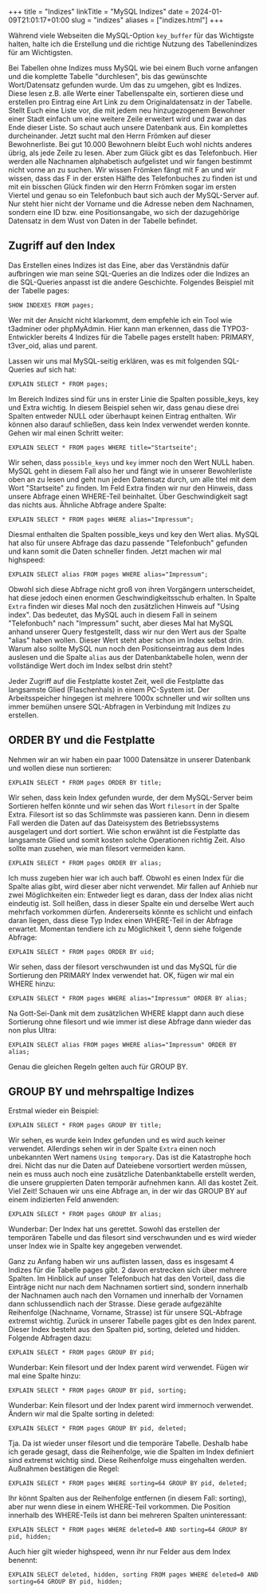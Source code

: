 +++
title = "Indizes"
linkTitle = "MySQL Indizes"
date = 2024-01-09T21:01:17+01:00
slug = "indizes"
aliases = ["indizes.html"]
+++

Während viele Webseiten die MySQL-Option `key_buffer` für das Wichtigste halten, halte ich die Erstellung und die richtige Nutzung des Tabellenindizes für am Wichtigsten.

Bei Tabellen ohne Indizes muss MySQL wie bei einem Buch vorne anfangen und die komplette Tabelle "durchlesen", bis das gewünschte Wort/Datensatz gefunden wurde. Um das zu umgehen, gibt es Indizes. Diese lesen z.B. alle Werte einer Tabellenspalte ein, sortieren diese und erstellen pro Eintrag eine Art Link zu dem Originaldatensatz in der Tabelle. Stellt Euch eine Liste vor, die mit jedem neu hinzugezogenem Bewohner einer Stadt einfach um eine weitere Zeile erweitert wird und zwar an das Ende dieser Liste. So schaut auch unsere Datenbank aus. Ein komplettes durcheinander. Jetzt sucht mal den Herrn Frömken auf dieser Bewohnerliste. Bei gut 10.000 Bewohnern bleibt Euch wohl nichts anderes übrig, als jede Zeile zu lesen. Aber zum Glück gibt es das Telefonbuch. Hier werden alle Nachnamen alphabetisch aufgelistet und wir fangen bestimmt nicht vorne an zu suchen. Wir wissen Frömken fängt mit F an und wir wissen, dass das F in der ersten Hälfte des Telefonbuches zu finden ist und mit ein bisschen Glück finden wir den Herrn Frömken sogar im ersten Viertel und genau so ein Telefonbuch baut sich auch der MySQL-Server auf. Nur steht hier nicht der Vorname und die Adresse neben dem Nachnamen, sondern eine ID bzw. eine Positionsangabe, wo sich der dazugehörige Datensatz in dem Wust von Daten in der Tabelle befindet.

## Zugriff auf den Index

Das Erstellen eines Indizes ist das Eine, aber das Verständnis dafür aufbringen wie man seine SQL-Queries an die Indizes oder die Indizes an die SQL-Queries anpasst ist die andere Geschichte. Folgendes Beispiel mit der Tabelle pages:

```mysql
SHOW INDEXES FROM pages;
```

Wer mit der Ansicht nicht klarkommt, dem empfehle ich ein Tool wie t3adminer oder phpMyAdmin. Hier kann man erkennen, dass die TYPO3-Entwickler bereits 4 Indizes für die Tabelle pages erstellt haben: PRIMARY, t3ver_oid, alias und parent.

Lassen wir uns mal MySQL-seitig erklären, was es mit folgenden SQL-Queries auf sich hat:

```mysql
EXPLAIN SELECT * FROM pages;
```

Im Bereich Indizes sind für uns in erster Linie die Spalten possible_keys, key und Extra wichtig. In diesem Beispiel sehen wir, dass genau diese drei Spalten entweder NULL oder überhaupt keinen Eintrag enthalten. Wir können also darauf schließen, dass kein Index verwendet werden konnte. Gehen wir mal einen Schritt weiter:

```mysql
EXPLAIN SELECT * FROM pages WHERE title="Startseite";
```

Wir sehen, dass `possible_keys` und `key` immer noch den Wert NULL haben. MySQL geht in diesem Fall also her und fängt wie in unserer Bewohlerliste oben an zu lesen und geht nun jeden Datensatz durch, um alle titel mit dem Wort "Startseite" zu finden. Im Feld Extra finden wir nur den Hinweis, dass unsere Abfrage einen WHERE-Teil beinhaltet. Über Geschwindigkeit sagt das nichts aus. Ähnliche Abfrage andere Spalte:

```mysql
EXPLAIN SELECT * FROM pages WHERE alias="Impressum";
```

Diesmal enthalten die Spalten possible_keys und key den Wert alias. MySQL hat also für unsere Abfrage das dazu passende "Telefonbuch" gefunden und kann somit die Daten schneller finden. Jetzt machen wir mal highspeed:

```mysql
EXPLAIN SELECT alias FROM pages WHERE alias="Impressum";
```

Obwohl sich diese Abfrage nicht groß von ihren Vorgängern unterscheidet, hat diese jedoch einen enormen Geschwindigkeitsschub erhalten. In Spalte `Extra` finden wir dieses Mal noch den zusätzlichen Hinweis auf "Using index". Das bedeutet, das MySQL auch in diesem Fall in seinem "Telefonbuch" nach "Impressum" sucht, aber dieses Mal hat MySQL anhand unserer Query festgestellt, dass wir nur den Wert aus der Spalte "alias" haben wollen. Dieser Wert steht aber schon im Index selbst drin. Warum also sollte MySQL nun noch den Positionseintrag aus dem Indes auslesen und die Spalte `alias` aus der Datenbanktabelle holen, wenn der vollständige Wert doch im Index selbst drin steht?

Jeder Zugriff auf die Festplatte kostet Zeit, weil die Festplatte das langsamste Glied (Flaschenhals) in einem PC-System ist. Der Arbeitsspeicher hingegen ist mehrere 1000x schneller und wir sollten uns immer bemühen unsere SQL-Abfragen in Verbindung mit Indizes zu erstellen.

## ORDER BY und die Festplatte

Nehmen wir an wir haben ein paar 1000 Datensätze in unserer Datenbank und wollen diese nun sortieren:

```mysql
EXPLAIN SELECT * FROM pages ORDER BY title;
```

Wir sehen, dass kein Index gefunden wurde, der dem MySQL-Server beim Sortieren helfen könnte und wir sehen das Wort `filesort` in der Spalte Extra. Filesort ist so das Schlimmste was passieren kann. Denn in diesem Fall werden die Daten auf das Dateisystem des Betriebssystems ausgelagert und dort sortiert. Wie schon erwähnt ist die Festplatte das langsamste Glied und somit kosten solche Operationen richtig Zeit. Also sollte man zusehen, wie man filesort vermeiden kann.

```mysql
EXPLAIN SELECT * FROM pages ORDER BY alias;
```

Ich muss zugeben hier war ich auch baff. Obwohl es einen Index für die Spalte alias gibt, wird dieser aber nicht verwendet. Mir fallen auf Anhieb nur zwei Möglichkeiten ein: Entweder liegt es daran, dass der Index alias nicht eindeutig ist. Soll heißen, dass in dieser Spalte ein und derselbe Wert auch mehrfach vorkommen dürfen. Andererseits könnte es schlicht und einfach daran liegen, dass diese Typ Index einen WHERE-Teil in der Abfrage erwartet. Momentan tendiere ich zu Möglichkeit 1, denn siehe folgende Abfrage:

```mysql
EXPLAIN SELECT * FROM pages ORDER BY uid;
```

Wir sehen, dass der filesort verschwunden ist und das MySQL für die Sortierung den PRIMARY Index verwendet hat. OK, fügen wir mal ein WHERE hinzu:

```mysql
EXPLAIN SELECT * FROM pages WHERE alias="Impressum" ORDER BY alias;
```

Na Gott-Sei-Dank mit dem zusätzlichen WHERE klappt dann auch diese Sortierung ohne filesort und wie immer ist diese Abfrage dann wieder das non plus Ultra:

```mysql
EXPLAIN SELECT alias FROM pages WHERE alias="Impressum" ORDER BY alias;
```

Genau die gleichen Regeln gelten auch für GROUP BY.

## GROUP BY und mehrspaltige Indizes

Erstmal wieder ein Beispiel:

```mysql
EXPLAIN SELECT * FROM pages GROUP BY title;
```

Wir sehen, es wurde kein Index gefunden und es wird auch keiner verwendet. Allerdings sehen wir in der Spalte `Extra` einen noch unbekannten Wert namens `Using temporary`. Das ist die Katastrophe hoch drei. Nicht das nur die Daten auf Dateiebene vorsortiert werden müssen, nein es muss auch noch eine zusätzliche Datenbanktabelle erstellt werden, die unsere gruppierten Daten temporär aufnehmen kann. All das kostet Zeit. Viel Zeit! Schauen wir uns eine Abfrage an, in der wir das GROUP BY auf einem indizierten Feld anwenden:

```mysql
EXPLAIN SELECT * FROM pages GROUP BY alias;
```

Wunderbar: Der Index hat uns gerettet. Sowohl das erstellen der temporären Tabelle und das filesort sind verschwunden und es wird wieder unser Index wie in Spalte key angegeben verwendet.

Ganz zu Anfang haben wir uns auflisten lassen, dass es insgesamt 4 Indizes für die Tabelle pages gibt. 2 davon erstrecken sich über mehrere Spalten. Im Hinblick auf unser Telefonbuch hat das den Vorteil, dass die Einträge nicht nur nach dem Nachnamen sortiert sind, sondern innerhalb der Nachnamen auch nach den Vornamen und innerhalb der Vornamen dann schlussendlich nach der Strasse. Diese gerade aufgezählte Reihenfolge (Nachname, Vorname, Strasse) ist für unsere SQL-Abfrage extremst wichtig. Zurück in unserer Tabelle pages gibt es den Index parent. Dieser Index besteht aus den Spalten pid, sorting, deleted und hidden. Folgende Abfragen dazu:

```mysql
EXPLAIN SELECT * FROM pages GROUP BY pid;
```

Wunderbar: Kein filesort und der Index parent wird verwendet. Fügen wir mal eine Spalte hinzu:

```mysql
EXPLAIN SELECT * FROM pages GROUP BY pid, sorting;
```

Wunderbar: Kein filesort und der Index parent wird immernoch verwendet. Ändern wir mal die Spalte sorting in deleted:

```mysql
EXPLAIN SELECT * FROM pages GROUP BY pid, deleted;
```

Tja. Da ist wieder unser filesort und die temporäre Tabelle. Deshalb habe ich gerade gesagt, dass die Reihenfolge, wie die Spalten im Index definiert sind extremst wichtig sind. Diese Reihenfolge muss eingehalten werden. Außnahmen bestätigen die Regel:

```mysql
EXPLAIN SELECT * FROM pages WHERE sorting=64 GROUP BY pid, deleted;
```

Ihr könnt Spalten aus der Reihenfolge entfernen (in diesem Fall: sorting), aber nur wenn diese in einem WHERE-Teil vorkommen. Die Position innerhalb des WHERE-Teils ist dann bei mehreren Spalten uninteressant:

```mysql
EXPLAIN SELECT * FROM pages WHERE deleted=0 AND sorting=64 GROUP BY pid, hidden;
```

Auch hier gilt wieder highspeed, wenn ihr nur Felder aus dem Index benennt:

```mysql
EXPLAIN SELECT deleted, hidden, sorting FROM pages WHERE deleted=0 AND sorting=64 GROUP BY pid, hidden;
```
